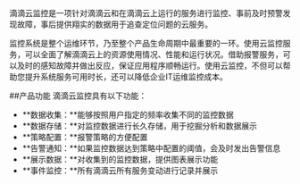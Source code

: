 滴滴云监控是一项针对滴滴云和在滴滴云上运行的服务进行监控、事前及时预警发现故障，事后提供翔实的数据用于追查定位问题的云服务。

监控系统是整个运维环节，乃至整个产品生命周期中最重要的一环。使用云监控服务，可以全面了解滴滴云上的资源使用情况、性能和运行状况。借助报警服务，可以及时的感知故障并做出反应，保证应用程序顺畅运行。使用云监控，不但可以帮助您提升系统服务可用时长，还可以降低企业IT运维监控成本。

##产品功能
滴滴云监控具有以下功能：

- **数据收集：**能够按照用户指定的频率收集不同的监控数据
- **数据存储：**对监控数据进行长久存储，用于挖掘分析和数据展示
- **策略配置：**报警策略的方便配置
- **告警通知：**如果监控数据达到策略中配置的阈值，会及时发出告警信息
- **展示数据：**对收集到的监控数据，提供图表展示功能
- **事件监控：**所有滴滴云所有服务变动进行记录并展示